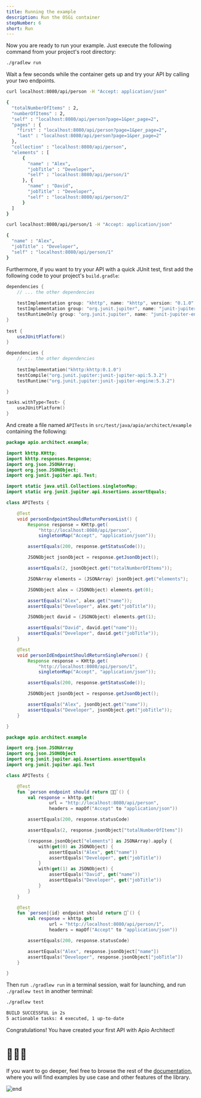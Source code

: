 ```yaml
---
title: Running the example
description: Run the OSGi container
stepNumber: 6
short: Run
---
```


Now you are ready to run your example. Just execute the following command from your project's root directory:

```bash
./gradlew run
```

Wait a few seconds while the container gets up and try your API by calling your two endpoints.

```bash /person
curl localhost:8080/api/person -H "Accept: application/json"

{
  "totalNumberOfItems" : 2,
  "numberOfItems" : 2,
  "self" : "localhost:8080/api/person?page=1&per_page=2",
  "pages" : {
    "first" : "localhost:8080/api/person?page=1&per_page=2",
    "last" : "localhost:8080/api/person?page=1&per_page=2"
  },
  "collection" : "localhost:8080/api/person",
  "elements" : [ 
      {
        "name" : "Alex",
        "jobTitle" : "Developer",
        "self" : "localhost:8080/api/person/1"
      }, {
        "name" : "David",
        "jobTitle" : "Developer",
        "self" : "localhost:8080/api/person/2"
      } 
  ]
}
```

```bash /person/{id}
curl localhost:8080/api/person/1 -H "Accept: application/json"

{
  "name" : "Alex",
  "jobTitle" : "Developer",
  "self" : "localhost:8080/api/person/1"
}
```

Furthermore, if you want to try your API with a quick JUnit test, first add the following code to your project's `build.gradle`:

```groovy gradle
dependencies {
    // ... the other dependencies
    
    testImplementation group: "khttp", name: "khttp", version: "0.1.0"
    testImplementation group: "org.junit.jupiter", name: "junit-jupiter-api", version: "5.3.1"
    testRuntimeOnly group: "org.junit.jupiter", name: "junit-jupiter-engine", version: "5.3.1"
}
    
test {
    useJUnitPlatform()
}
```

```kotlin kotlin-dsl
dependencies {
    // ... the other dependencies
    
    testImplementation("khttp:khttp:0.1.0")
    testCompile("org.junit.jupiter:junit-jupiter-api:5.3.2")
    testRuntime("org.junit.jupiter:junit-jupiter-engine:5.3.2")

}

tasks.withType<Test> {
    useJUnitPlatform()
}
```

And create a file named `APITests` in `src/test/java/apio/architect/example` containing the following:

```java
package apio.architect.example;

import khttp.KHttp;
import khttp.responses.Response;
import org.json.JSONArray;
import org.json.JSONObject;
import org.junit.jupiter.api.Test;

import static java.util.Collections.singletonMap;
import static org.junit.jupiter.api.Assertions.assertEquals;

class APITests {

    @Test
    void personEndpointShouldReturnPersonList() {
        Response response = KHttp.get(
            "http://localhost:8080/api/person",
            singletonMap("Accept", "application/json"));

        assertEquals(200, response.getStatusCode());

        JSONObject jsonObject = response.getJsonObject();

        assertEquals(2, jsonObject.get("totalNumberOfItems"));

        JSONArray elements = (JSONArray) jsonObject.get("elements");

        JSONObject alex = (JSONObject) elements.get(0);

        assertEquals("Alex", alex.get("name"));
        assertEquals("Developer", alex.get("jobTitle"));

        JSONObject david = (JSONObject) elements.get(1);

        assertEquals("David", david.get("name"));
        assertEquals("Developer", david.get("jobTitle"));
    }

    @Test
    void personIdEndpointShouldReturnSinglePerson() {
        Response response = KHttp.get(
            "http://localhost:8080/api/person/1",
            singletonMap("Accept", "application/json"));

        assertEquals(200, response.getStatusCode());

        JSONObject jsonObject = response.getJsonObject();

        assertEquals("Alex", jsonObject.get("name"));
        assertEquals("Developer", jsonObject.get("jobTitle"));
    }

}
```

```kotlin
package apio.architect.example

import org.json.JSONArray
import org.json.JSONObject
import org.junit.jupiter.api.Assertions.assertEquals
import org.junit.jupiter.api.Test

class APITests {

    @Test
    fun `person endpoint should return 🧔🧔`() {
        val response = khttp.get(
                url = "http://localhost:8080/api/person",
                headers = mapOf("Accept" to "application/json"))

        assertEquals(200, response.statusCode)

        assertEquals(2, response.jsonObject["totalNumberOfItems"])

        (response.jsonObject["elements"] as JSONArray).apply {
            with(get(0) as JSONObject) {
                assertEquals("Alex", get("name"))
                assertEquals("Developer", get("jobTitle"))
            }
            with(get(1) as JSONObject) {
                assertEquals("David", get("name"))
                assertEquals("Developer", get("jobTitle"))
            }
        }
    }

    @Test
    fun `person|{id} endpoint should return 🧔`() {
        val response = khttp.get(
                url = "http://localhost:8080/api/person/1",
                headers = mapOf("Accept" to "application/json"))

        assertEquals(200, response.statusCode)

        assertEquals("Alex", response.jsonObject["name"])
        assertEquals("Developer", response.jsonObject["jobTitle"])
    }

}
```

Then run `./gradlew run` in a terminal session, wait for launching, and run `./gradlew test` in another terminal:

```bash
./gradlew test

BUILD SUCCESSFUL in 2s
5 actionable tasks: 4 executed, 1 up-to-date
```

Congratulations! You have created your first API with Apio Architect!

# 🎉🎉🎉

If you want to go deeper, feel free to browse the rest of the [documentation](/docs/), where you will find examples by use case and other features of the library.

![end](/images/onboarding/the_end.gif)